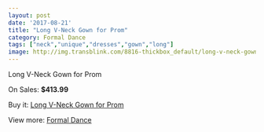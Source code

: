 ```yaml
---
layout: post
date: '2017-08-21'
title: "Long V-Neck Gown for Prom"
category: Formal Dance
tags: ["neck","unique","dresses","gown","long"]
image: http://img.transblink.com/8816-thickbox_default/long-v-neck-gown-for-prom.jpg
---
```

Long V-Neck Gown for Prom

On Sales: **$413.99**
<a href="https://www.transblink.com/en/formal-dance/2903-long-v-neck-gown-for-prom.html"><amp-img layout="responsive" width="600" height="600" src="//img.transblink.com/8816-thickbox_default/long-v-neck-gown-for-prom.jpg" alt="Long V-Neck Gown for Prom 0" /></a>
<a href="https://www.transblink.com/en/formal-dance/2903-long-v-neck-gown-for-prom.html"><amp-img layout="responsive" width="600" height="600" src="//img.transblink.com/8819-thickbox_default/long-v-neck-gown-for-prom.jpg" alt="Long V-Neck Gown for Prom 1" /></a>
<a href="https://www.transblink.com/en/formal-dance/2903-long-v-neck-gown-for-prom.html"><amp-img layout="responsive" width="600" height="600" src="//img.transblink.com/8818-thickbox_default/long-v-neck-gown-for-prom.jpg" alt="Long V-Neck Gown for Prom 2" /></a>
<a href="https://www.transblink.com/en/formal-dance/2903-long-v-neck-gown-for-prom.html"><amp-img layout="responsive" width="600" height="600" src="//img.transblink.com/8817-thickbox_default/long-v-neck-gown-for-prom.jpg" alt="Long V-Neck Gown for Prom 3" /></a>

Buy it: [Long V-Neck Gown for Prom](https://www.transblink.com/en/formal-dance/2903-long-v-neck-gown-for-prom.html "Long V-Neck Gown for Prom")

View more: [Formal Dance](https://www.transblink.com/en/6-formal-dance "Formal Dance")